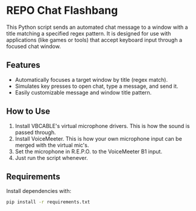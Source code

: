 # REPO Chat Flashbang

This Python script sends an automated chat message to a window with a title matching a specified regex pattern. It is designed for use with applications (like games or tools) that accept keyboard input through a focused chat window.

## Features

- Automatically focuses a target window by title (regex match).
- Simulates key presses to open chat, type a message, and send it.
- Easily customizable message and window title pattern.

## How to Use

1. Install VBCABLE's virtual microphone drivers. This is how the sound is passed through.
2. Install VoiceMeeter. This is how your own microphone input can be merged with the virtual mic's.
3. Set the microphone in R.E.P.O. to the VoiceMeeter B1 input.
4. Just run the script whenever.

## Requirements

Install dependencies with:

```bash
pip install -r requirements.txt
